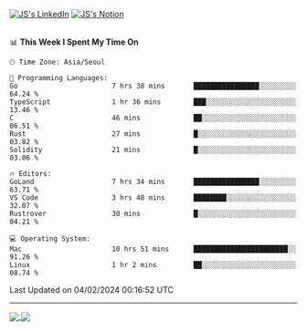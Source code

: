 
[![JS's LinkedIn](https://img.shields.io/badge/LinkedIn-blue?style=for-the-badge&logo=linkedin)](https://www.linkedin.com/in/jaeseung-lee-5a2a32139/) 
[![JS's Notion](https://img.shields.io/badge/Notion-black?style=for-the-badge&logo=notion)](https://bit.ly/ljswiki1) <br><br>
<!-- ![JS's GitHub stats](https://github-readme-stats-lemon-five.vercel.app/api?username=tkxkd0159&hide=contribs,prs,stars,issues&show_icons=true&theme=react&include_all_commits=true)   -->
<!-- ![Top Langs](https://github-readme-stats-lemon-five.vercel.app/api/top-langs/?username=tkxkd0159&layout=compact&hide=jupyter%20notebook,scss,html,css&langs_count=10)  -->


<!--START_SECTION:waka-->
📊 **This Week I Spent My Time On** 

```text
🕑︎ Time Zone: Asia/Seoul

💬 Programming Languages: 
Go                       7 hrs 38 mins       ████████████████░░░░░░░░░   64.24 % 
TypeScript               1 hr 36 mins        ███░░░░░░░░░░░░░░░░░░░░░░   13.46 % 
C                        46 mins             ██░░░░░░░░░░░░░░░░░░░░░░░   06.51 % 
Rust                     27 mins             █░░░░░░░░░░░░░░░░░░░░░░░░   03.82 % 
Solidity                 21 mins             █░░░░░░░░░░░░░░░░░░░░░░░░   03.06 % 

🔥 Editors: 
GoLand                   7 hrs 34 mins       ████████████████░░░░░░░░░   63.71 % 
VS Code                  3 hrs 48 mins       ████████░░░░░░░░░░░░░░░░░   32.07 % 
Rustrover                30 mins             █░░░░░░░░░░░░░░░░░░░░░░░░   04.21 % 

💻 Operating System: 
Mac                      10 hrs 51 mins      ███████████████████████░░   91.26 % 
Linux                    1 hr 2 mins         ██░░░░░░░░░░░░░░░░░░░░░░░   08.74 % 
```


 Last Updated on 04/02/2024 00:16:52 UTC
<!--END_SECTION:waka-->

---
<a href="https://github.com/tkxkd0159/dsalgo">
  <img align="center" src="https://github-readme-stats-lemon-five.vercel.app/api/pin/?username=tkxkd0159&repo=dsalgo&theme=react" />
</a>
<a href="https://github.com/tkxkd0159/books">
  <img align="center" src="https://github-readme-stats-lemon-five.vercel.app/api/pin/?username=tkxkd0159&repo=books&theme=react" />
</a>

<!---
- 🔭 I’m currently working on ...
- 🌱 I’m currently learning blockchain and distributed network
- 👯 I’m looking to collaborate on ...
- 🤔 I’m looking for help with ...
- 💬 Ask me about ...
- 📫 How to reach me: ...
- 😄 Pronouns: ...
- ⚡ Fun fact: ...
-->
